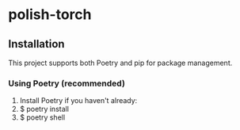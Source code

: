 # polish-torch

## Installation

This project supports both Poetry and pip for package management.

### Using Poetry (recommended)

1. Install Poetry if you haven't already: 
2. $ poetry install
3. $ poetry shell
